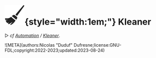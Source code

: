 # ![](../../img/duik/icons/kleaner.svg){style="width:1em;"} Kleaner

▷ *cf [Automation](../automation/index.md) / [Kleaner](../automation/kleaner.md)*.


![META](authors:Nicolas "Duduf" Dufresne;license:GNU-FDL;copyright:2022-2023;updated:2023-08-24)
